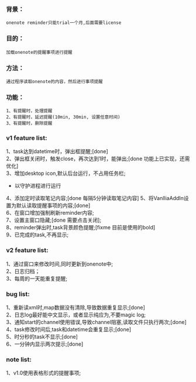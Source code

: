 ### 背景：   
	onenote reminder只能trial一个月,后面需要license
### 目的：
	加载onenote的提醒事项进行提醒
### 方法：
	通过程序读取onenote的内容，然后进行事项提醒
### 功能：
	1、有提醒时，处理提醒
	2、有提醒时，延迟提醒(10min, 30min, 设置任意时间)
	3、有提醒时，删除提醒
	
	
### v1 feature list:   
1、task达到datetime时，弹出框提醒;[done]   
2、弹出框关闭时，触发close，再次达到1时，能弹出;[done 功能上已实现，还需优化]   
3、增加desktop icon,默认后台运行，不占用任务栏;   
   * 以守护进程进行运行   

4、添加定时读取笔记内容;[done 每隔5分钟读取笔记内容]
5、将VanlliaAddIn设置为默认读取提醒事项的内容;[done]   
6、在窗口增加强制刷新reminder内容;   
7、设置主窗口隐藏;[done 需要点击关闭];   
8、reminder弹出时,task背景颜色提醒;[fixme 目前是使用的bold]   
9、已完成的task,不再显示;   


### v2 feature list:
1、通过窗口来修改时间,同时更新到onenote中;   
2、日志归档；   
3、每周的一天能重复提醒;   

### bug list:
1、重新读xml时,map数据没有清除,导致数据重复显示;[done]   
2、日志log最好能中文显示，或者显示纯应为,不要magic log;   
3、通知start的channel使用错误,导致channel阻塞,读取文件只执行两次;[done]   
4、task修改时间后,task和datetime会重复显示;[done]   
5、时分秒的task不显示;[done]   
6、一分钟内显示两次提示;[done]   

### note list:
1、v1.0使用表格形式的提醒事项;